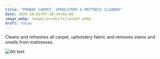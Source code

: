 ```yaml
---
title: "PROBAC CARPET, UPHOLSTERY & MATTRESS CLEANER"
date: 2020-10-01T07:30:34+02:00
image_webp: images/products/carpet.webp
draft: false
---
```

Cleans and refreshes all carpet, upholstery fabric and removes stains and smells from mattresses.

![Alt text](/images/products/carpet.webp)

